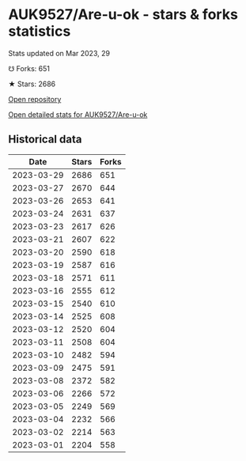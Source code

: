 # AUK9527/Are-u-ok - stars & forks statistics

Stats updated on Mar 2023, 29

☋ Forks: 651

★ Stars: 2686

[Open repository](https://github.com/AUK9527/Are-u-ok)

[Open detailed stats for AUK9527/Are-u-ok](https://reviewgithub.com/rep/AUK9527/Are-u-ok)

## Historical data
| Date | Stars | Forks |
|------|-------|-------|
| 2023-03-29 | 2686 | 651 | 
| 2023-03-27 | 2670 | 644 | 
| 2023-03-26 | 2653 | 641 | 
| 2023-03-24 | 2631 | 637 | 
| 2023-03-23 | 2617 | 626 | 
| 2023-03-21 | 2607 | 622 | 
| 2023-03-20 | 2590 | 618 | 
| 2023-03-19 | 2587 | 616 | 
| 2023-03-18 | 2571 | 611 | 
| 2023-03-16 | 2555 | 612 | 
| 2023-03-15 | 2540 | 610 | 
| 2023-03-14 | 2525 | 608 | 
| 2023-03-12 | 2520 | 604 | 
| 2023-03-11 | 2508 | 604 | 
| 2023-03-10 | 2482 | 594 | 
| 2023-03-09 | 2475 | 591 | 
| 2023-03-08 | 2372 | 582 | 
| 2023-03-06 | 2266 | 572 | 
| 2023-03-05 | 2249 | 569 | 
| 2023-03-04 | 2232 | 566 | 
| 2023-03-02 | 2214 | 563 | 
| 2023-03-01 | 2204 | 558 | 

